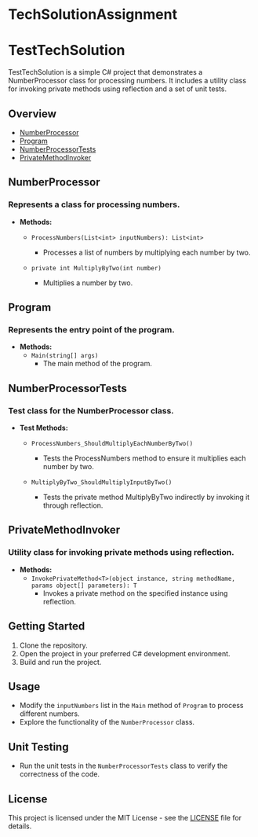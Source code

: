 # TechSolutionAssignment
# TestTechSolution

TestTechSolution is a simple C# project that demonstrates a NumberProcessor class for processing numbers. It includes a utility class for invoking private methods using reflection and a set of unit tests.

## Overview

- [NumberProcessor](#numberprocessor)
- [Program](#program)
- [NumberProcessorTests](#numberprocessortests)
- [PrivateMethodInvoker](#privatemethodinvoker)

## NumberProcessor

### Represents a class for processing numbers.

- **Methods:**
  - `ProcessNumbers(List<int> inputNumbers): List<int>`
    - Processes a list of numbers by multiplying each number by two.

  - `private int MultiplyByTwo(int number)`
    - Multiplies a number by two.

## Program

### Represents the entry point of the program.

- **Methods:**
  - `Main(string[] args)`
    - The main method of the program.

## NumberProcessorTests

### Test class for the NumberProcessor class.

- **Test Methods:**
  - `ProcessNumbers_ShouldMultiplyEachNumberByTwo()`
    - Tests the ProcessNumbers method to ensure it multiplies each number by two.

  - `MultiplyByTwo_ShouldMultiplyInputByTwo()`
    - Tests the private method MultiplyByTwo indirectly by invoking it through reflection.

## PrivateMethodInvoker

### Utility class for invoking private methods using reflection.

- **Methods:**
  - `InvokePrivateMethod<T>(object instance, string methodName, params object[] parameters): T`
    - Invokes a private method on the specified instance using reflection.

## Getting Started

1. Clone the repository.
2. Open the project in your preferred C# development environment.
3. Build and run the project.

## Usage

- Modify the `inputNumbers` list in the `Main` method of `Program` to process different numbers.
- Explore the functionality of the `NumberProcessor` class.

## Unit Testing

- Run the unit tests in the `NumberProcessorTests` class to verify the correctness of the code.

## License

This project is licensed under the MIT License - see the [LICENSE](LICENSE) file for details.
